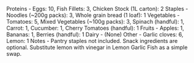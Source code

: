 Proteins - Eggs: 10, Fish Fillets: 3, Chicken Stock (1L carton): 2
Staples - Noodles (~200g packs): 3, Whole grain bread (1 loaf): 1
Vegetables - Tomatoes: 5, Mixed Vegetables (~100g packs): 3, Spinach (handful): 1, Carrot: 1, Cucumber: 1, Cherry Tomatoes (handful): 1
Fruits - Apples: 1, Bananas: 1, Berries (handful): 1
Dairy - (None)
Other - Garlic cloves: 6, Lemon: 1
Notes - Pantry staples not included. Snack ingredients are optional. Substitute lemon with vinegar in Lemon Garlic Fish as a simple swap.